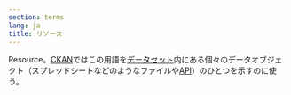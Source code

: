 ```yaml
---
section: terms
lang: ja
title: リソース
---
```


Resource。[CKAN](/glossary/ja/terms/ckan/)ではこの用語を[データセット](/glossary/ja/terms/dataset/)内にある個々のデータオブジェクト（スプレッドシートなどのようなファイルや[API](/glossary/ja/terms/api/)）のひとつを示すのに使う。
